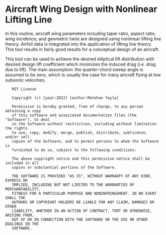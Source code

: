 # Aircraft Wing Design with Nonlinear Lifting Line

In this routine, aircraft wing parameters including taper ratio, aspect ratio, wing incidence, and geometric twist are designed using nonlinear lifting line theory. Airfoil data is integrated into the application of lifting line theory. This tool results in fairly good results for a conceptual design of an aircraft.

This tool can be used to achieve the desired elliptical lift distribution with desired design lift coefficient which minimizes the induced drag (i.e. drag due to lift). The main assumption: the quarter-chord sweep angle is assumed to be zero, which is usually the case for many aircraft flying at low subsonic velocities.  

      
       
       MIT License
       
       Copyright (c) [year:2022] [author:Metehan Yayla]
       
       Permission is hereby granted, free of charge, to any person obtaining a copy
       of this software and associated documentation files (the "Software"), to deal
       in the Software without restriction, including without limitation the rights
       to use, copy, modify, merge, publish, distribute, sublicense, and/or sell
       copies of the Software, and to permit persons to whom the Software is
       furnished to do so, subject to the following conditions:
       
       The above copyright notice and this permission notice shall be included in all
       copies or substantial portions of the Software.
       
       THE SOFTWARE IS PROVIDED "AS IS", WITHOUT WARRANTY OF ANY KIND, EXPRESS OR
       IMPLIED, INCLUDING BUT NOT LIMITED TO THE WARRANTIES OF MERCHANTABILITY,
       FITNESS FOR A PARTICULAR PURPOSE AND NONINFRINGEMENT. IN NO EVENT SHALL THE
       AUTHORS OR COPYRIGHT HOLDERS BE LIABLE FOR ANY CLAIM, DAMAGES OR OTHER
       LIABILITY, WHETHER IN AN ACTION OF CONTRACT, TORT OR OTHERWISE, ARISING FROM,
       OUT OF OR IN CONNECTION WITH THE SOFTWARE OR THE USE OR OTHER DEALINGS IN THE
       SOFTWARE.
       
